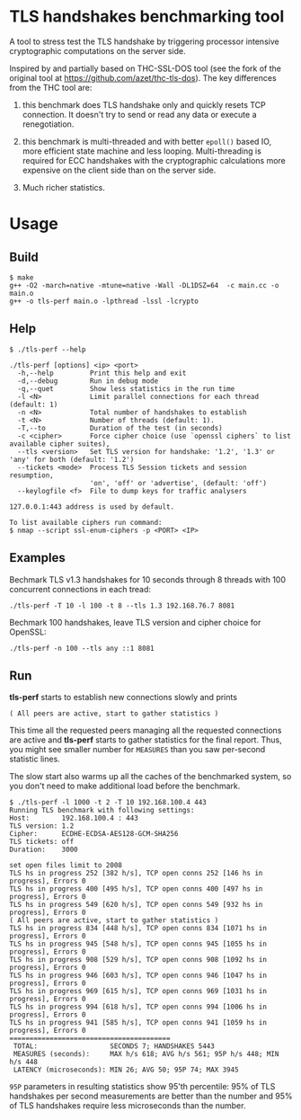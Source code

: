 # TLS handshakes benchmarking tool

A tool to stress test the TLS handshake by triggering processor intensive
cryptographic computations on the server side.

Inspired by and partially based on THC-SSL-DOS tool (see the fork of the
original tool at https://github.com/azet/thc-tls-dos). The key differences
from the THC tool are:

1. this benchmark does TLS handshake only and quickly resets TCP connection.
   It doesn't try to send or read any data or execute a renegotiation.

2. this benchmark is multi-threaded and with better `epoll()` based IO, more
   efficient state machine and less looping. Multi-threading is required for
   ECC handshakes with the cryptographic calculations more expensive on
   the client side than on the server side.

3. Much richer statistics.


# Usage

## Build
```
$ make
g++ -O2 -march=native -mtune=native -Wall -DL1DSZ=64  -c main.cc -o main.o
g++ -o tls-perf main.o -lpthread -lssl -lcrypto
```

## Help
```
$ ./tls-perf --help

./tls-perf [options] <ip> <port>
  -h,--help         Print this help and exit
  -d,--debug        Run in debug mode
  -q,--quet         Show less statistics in the run time
  -l <N>            Limit parallel connections for each thread (default: 1)
  -n <N>            Total number of handshakes to establish
  -t <N>            Number of threads (default: 1).
  -T,--to           Duration of the test (in seconds)
  -c <cipher>       Force cipher choice (use `openssl ciphers` to list available cipher suites),
  --tls <version>   Set TLS version for handshake: '1.2', '1.3' or 'any' for both (default: '1.2')
  --tickets <mode>  Process TLS Session tickets and session resumption,
                    'on', 'off' or 'advertise', (default: 'off')
  --keylogfile <f>  File to dump keys for traffic analysers

127.0.0.1:443 address is used by default.

To list available ciphers run command:
$ nmap --script ssl-enum-ciphers -p <PORT> <IP>

```

## Examples

Bechmark TLS v1.3 handshakes for 10 seconds through 8 threads with 100
concurrent connections in each tread:
```
./tls-perf -T 10 -l 100 -t 8 --tls 1.3 192.168.76.7 8081
```

Bechmark 100 handshakes, leave TLS version and cipher choice for OpenSSL:
```
./tls-perf -n 100 --tls any ::1 8081
```

## Run

**tls-perf** starts to establish new connections slowly and prints
```
( All peers are active, start to gather statistics )
```
This time all the requested peers managing all the requested connections are
active and **tls-perf** starts to gather statistics for the final report. Thus,
you might see smaller number for `MEASURES` than you saw per-second statistic
lines.

The slow start also warms up all the caches of the benchmarked system, so
you don't need to make additional load before the benchmark.

```
$ ./tls-perf -l 1000 -t 2 -T 10 192.168.100.4 443
Running TLS benchmark with following settings:
Host:        192.168.100.4 : 443
TLS version: 1.2
Cipher:      ECDHE-ECDSA-AES128-GCM-SHA256
TLS tickets: off
Duration:    3000

set open files limit to 2008
TLS hs in progress 252 [382 h/s], TCP open conns 252 [146 hs in progress], Errors 0
TLS hs in progress 400 [495 h/s], TCP open conns 400 [497 hs in progress], Errors 0
TLS hs in progress 549 [620 h/s], TCP open conns 549 [932 hs in progress], Errors 0
( All peers are active, start to gather statistics )
TLS hs in progress 834 [448 h/s], TCP open conns 834 [1071 hs in progress], Errors 0
TLS hs in progress 945 [548 h/s], TCP open conns 945 [1055 hs in progress], Errors 0
TLS hs in progress 908 [529 h/s], TCP open conns 908 [1092 hs in progress], Errors 0
TLS hs in progress 946 [603 h/s], TCP open conns 946 [1047 hs in progress], Errors 0
TLS hs in progress 969 [615 h/s], TCP open conns 969 [1031 hs in progress], Errors 0
TLS hs in progress 994 [618 h/s], TCP open conns 994 [1006 hs in progress], Errors 0
TLS hs in progress 941 [585 h/s], TCP open conns 941 [1059 hs in progress], Errors 0
========================================
 TOTAL:                  SECONDS 7; HANDSHAKES 5443
 MEASURES (seconds):     MAX h/s 618; AVG h/s 561; 95P h/s 448; MIN h/s 448
 LATENCY (microseconds): MIN 26; AVG 50; 95P 74; MAX 3945
```

`95P` parameters in resulting statistics show 95'th percentile: 95% of TLS
handshakes per second measurements are better than the number and 95% of TLS
handshakes require less microseconds than the number.


